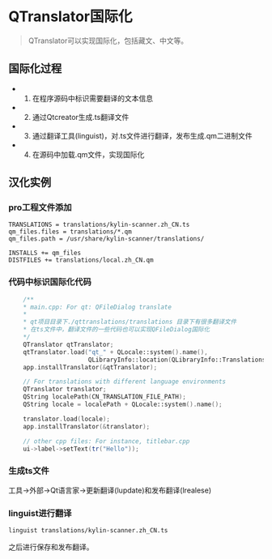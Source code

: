 # QTranslator国际化
> QTranslator可以实现国际化，包括藏文、中文等。

## 国际化过程
- 1. 在程序源码中标识需要翻译的文本信息
- 2. 通过Qtcreator生成.ts翻译文件
- 3. 通过翻译工具(linguist)，对.ts文件进行翻译，发布生成.qm二进制文件
- 4. 在源码中加载.qm文件，实现国际化

## 汉化实例
### pro工程文件添加
```shell
TRANSLATIONS = translations/kylin-scanner.zh_CN.ts
qm_files.files = translations/*.qm
qm_files.path = /usr/share/kylin-scanner/translations/

INSTALLS += qm_files
DISTFILES += translations/local.zh_CN.qm
```
### 代码中标识国际化代码
```c++
    /**
	* main.cpp: For qt: QFileDialog translate
	*
	* qt项目目录下./qttranslations/translations 目录下有很多翻译文件
	* 在ts文件中，翻译文件的一些代码也可以实现QFileDialog国际化
	*/
    QTranslator qtTranslator;
    qtTranslator.load("qt_" + QLocale::system().name(),
                      QLibraryInfo::location(QLibraryInfo::TranslationsPath));
    app.installTranslator(&qtTranslator);

    // For translations with different language environments
    QTranslator translator;
    QString localePath(CN_TRANSLATION_FILE_PATH);
    QString locale = localePath + QLocale::system().name();

    translator.load(locale);
    app.installTranslator(&translator);

	// other cpp files: For instance, titlebar.cpp
	ui->label->setText(tr("Hello"));
```
### 生成ts文件
工具->外部->Qt语言家->更新翻译(lupdate)和发布翻译(lrealese)

### linguist进行翻译
```bash
linguist translations/kylin-scanner.zh_CN.ts
```
之后进行保存和发布翻译。

